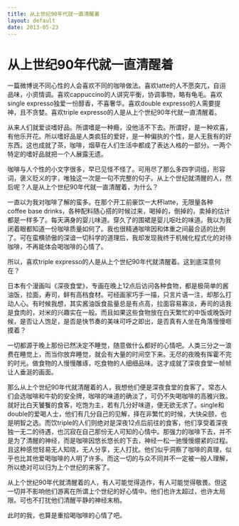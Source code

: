 ```yaml
---
title: 从上世纪90年代就一直清醒着
layout: default
date: 2013-05-23
---
```

# 从上世纪90年代就一直清醒着

一篇微博说不同心性的人会喜欢不同的咖啡做法。喜欢latte的人不愿突兀，自诩品味，小资情调。喜欢cappuccino的人讲究平衡，协调事物，略有龟毛。喜欢single expresso独爱一份醇香，不喜奢华。喜欢double expresso的人需要提神，且不贪婪。喜欢triple expresso的人是从上个世纪90年代就一直清醒着。

从来人们就爱谈嗜好品。所谓嗜是一种瘾，没他活不下去。所谓好，是一种欢喜，有他乐开花。所以嗜好品是人类疯狂的爱好，是一种偏执的个性，是人无我有的好东西。这也成就了茶，咖啡，烟草在人们生活中都成了表达人格的一部分。一两个特定的嗜好品就把一个人展露无遗。

咖啡与人个性的小文字很多，早已见怪不怪了。可用尽了那么多四字词组，形容词，褒义贬义的字，唯独这一次是一句不完整的句子。从上个世纪就清醒的人，然后呢？人是从上个世纪90年代就一直清醒着，为什么？

一直以为我对咖啡了解的蛮多。在那个开工前豪饮一大杯latte，无限量各种coffee base drinks，各种配料随心搭的时候过来，喝掉的，倒掉的，卖掉的估计都是一样多了。每天满身的婴儿味道。穿久了的围裙是婴儿呕吐的味道。我以为我闭着眼都知道一份咖啡质量如何了。我也很精通咖啡因和体重之间最合适的比例了。可在蛮横骄傲的深谙一切科学的道理后，我却发现我终于机械化程式化的对待咖啡，不再能体会喝咖啡的心情了。

所以，喜欢triple expresso的人是从上个世纪90年代就清醒着。这到底深意何在？

日本有个漫画叫《深夜食堂》，专画在晚上12点后访问各种食物，都是极简单的酱油饭，拉面，寿司，鲜有高档食材。可经画家巧手一描，只言片语一注，却那么打动人心。有时候我想，其实酱油饭食盐量总是有点高，拉面容易寡淡，寿司的话我是食肉的，对米的兴趣实在一般。而且如果这些食物放在白天繁忙的中饭或晚饭时候，是否让人饱足，是否是快节奏的美味可呼之即出，是否真有人坐在角落慢慢咂摸着？

一切都源于晚上那份已然决定不睡觉，随意做什么都好的心情吧。人类三分之一浪费在睡觉上，而当你放弃睡觉，就会有大量的时间空下来。无尽的夜晚有挥霍不完的时光。做食物的人慢慢雕琢，吃食物的人细细品味。这才成就了深夜食堂一帧帧让人垂涎的画面。

那么从上个世纪90年代就清醒着的人，我想他们便是深夜食堂的食客了。常态人们会选咖啡和牛奶的安全牌，咖啡的味道的确淡了，可仍不失喝咖啡的高雅兴致。就好比白天饕餮的食客，吃饱为主，若有几分好味道，便无欲无求了。single和double的爱喝人士，他们有几分自己的见解，择在非繁忙的时候，大快朵颐，也是明智之选。而饮triple的人们则绝对是深夜12点后前往的食客，他们享受着深夜独一无二的待遇，也沉寂在自己那份无人可知的心情中。那强力的咖啡下去，并不是为了清醒的神经，而是咖啡因悠长悠长的下去，神经一松一驰慢慢绷紧的过程。且这种感觉轻易无人知晓，无人分享，无人打扰。他们似乎洞察了咖啡的真理，似乎也比其他爱喝咖啡的人明了许多。而这一切的与众不同并不一定被一般人理解，所以绝对可以归为上个世纪的来客了。

从上个世纪90年代就清醒着的人，有人可能觉得造作，有人可能觉得敬畏。但这一切并不影响他们游离在所谓上个世纪的好心情中。他们也许太超过，也许太局限。可也不打扰他们清醒平静的神经末梢。

此时的我，也算是重拾喝咖啡的心情了吧。
